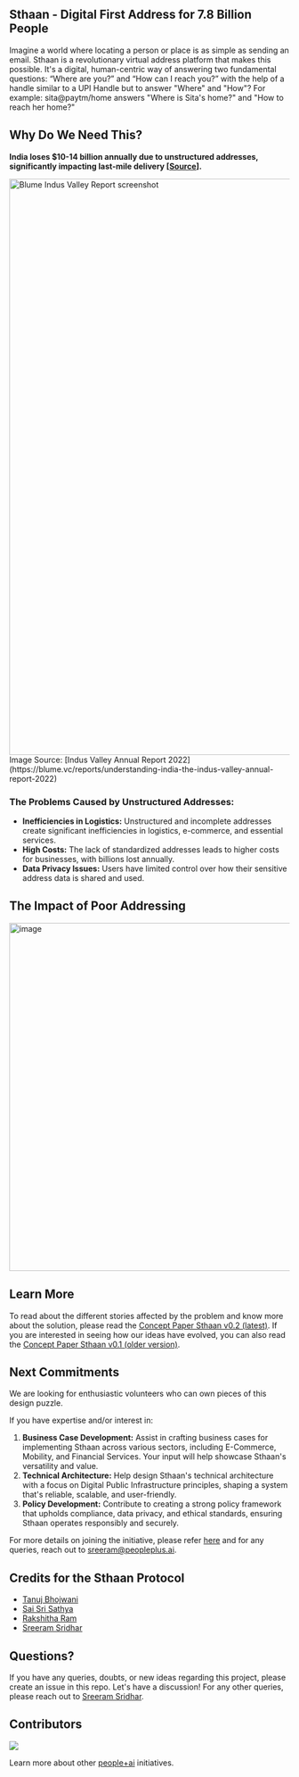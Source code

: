 ## Sthaan - Digital First Address for 7.8 Billion People

Imagine a world where locating a person or place is as simple as sending an email. Sthaan is a revolutionary virtual address platform that makes this possible. It's a digital, human-centric way of answering two fundamental questions: “Where are you?” and “How can I reach you?” with the help of a handle similar to a UPI Handle but to answer "Where" and "How"? For example: sita@paytm/home answers "Where is Sita's home?" and "How to reach her home?"

## Why Do We Need This?

**India loses $10-14 billion annually due to unstructured addresses, significantly impacting last-mile delivery [[Source](https://www.researchgate.net/publication/323164874_Economic_Impact_of_Discoverability_of_Localities_and_Addresses_in_India)].**

<img width="1033" alt="Blume Indus Valley Report screenshot" src="https://github.com/PeoplePlusAI/Sthaan/assets/151424479/f6a631b3-292b-496d-960d-45e6201a957f">
Image Source: [Indus Valley Annual Report 2022](https://blume.vc/reports/understanding-india-the-indus-valley-annual-report-2022)

### The Problems Caused by Unstructured Addresses:

- **Inefficiencies in Logistics:** Unstructured and incomplete addresses create significant inefficiencies in logistics, e-commerce, and essential services.
- **High Costs:** The lack of standardized addresses leads to higher costs for businesses, with billions lost annually.
- **Data Privacy Issues:** Users have limited control over how their sensitive address data is shared and used.

## The Impact of Poor Addressing

<img width="624" alt="image" src="https://github.com/PeoplePlusAI/Sthaan/assets/151424479/e563ba48-e7ff-4c02-bcd1-9935a7487961">

## Learn More

To read about the different stories affected by the problem and know more about the solution, please read the [Concept Paper Sthaan v0.2 (latest)](https://docs.google.com/document/d/1i6-b5co3HPZ22oTjpQcg_oe-fTb27vdlOZo70BD7Fh8/edit?usp=sharing). If you are interested in seeing how our ideas have evolved, you can also read the [Concept Paper Sthaan v0.1 (older version)](https://docs.google.com/document/d/1J1GJS8XHt3xQmyPngwO3rvbq7JBCEjdA/edit?usp=sharing&ouid=114966122103238172500&rtpof=true&sd=true).

## Next Commitments

We are looking for enthusiastic volunteers who can own pieces of this design puzzle.

If you have expertise and/or interest in:
1. **Business Case Development:** Assist in crafting business cases for implementing Sthaan across various sectors, including E-Commerce, Mobility, and Financial Services. Your input will help showcase Sthaan's versatility and value.
2. **Technical Architecture:** Help design Sthaan's technical architecture with a focus on Digital Public Infrastructure principles, shaping a system that's reliable, scalable, and user-friendly.
3. **Policy Development:** Contribute to creating a strong policy framework that upholds compliance, data privacy, and ethical standards, ensuring Sthaan operates responsibly and securely.

For more details on joining the initiative, please refer [here](https://peopleplus.ai/volunteer) and for any queries, reach out to sreeram@peopleplus.ai.

## Credits for the Sthaan Protocol

* [Tanuj Bhojwani](https://www.linkedin.com/in/tanujbhojwani/)
* [Sai Sri Sathya](https://www.linkedin.com/in/saisrisathya/)
* [Rakshitha Ram](https://www.linkedin.com/in/rakshitha-ram-48351039/)
* [Sreeram Sridhar](https://www.linkedin.com/in/sreeram-sridhar/)

## Questions?

If you have any queries, doubts, or new ideas regarding this project, please create an issue in this repo. Let's have a discussion! For any other queries, please reach out to [Sreeram Sridhar](mailto:sreeram@peopleplus.ai).

## Contributors
<a href="https://github.com/PeoplePlusAI/Sthaan/graphs/contributors">
  <img src="https://contrib.rocks/image?repo=PeoplePlusAI/Sthaan" />
</a>

Learn more about other [people+ai](https://peopleplus.ai/) initiatives.
